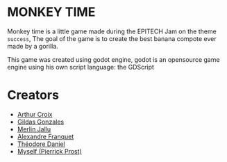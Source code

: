 # MONKEY TIME

Monkey time is a little game made during the EPITECH Jam on the theme `success`,
The goal of the game is to create the best banana compote ever made by a gorilla.

This game was created using godot engine, godot is an opensource game engine using his own script language: the GDScript

# Creators
 + [Arthur Croix](https://github.com/CroixArthur)
 + [Gildas Gonzales](https://github.com/GildasGonz)
 + [Merlin Jallu](https://github.com/MerlinJallu)
 + [Alexandre Franquet](https://github.com/Miou-zora)
 + [Théodore Daniel](https://github.com/TheodoreDA)
 + [Myself (Pierrick Prost)](https://github.com/twingoof)
